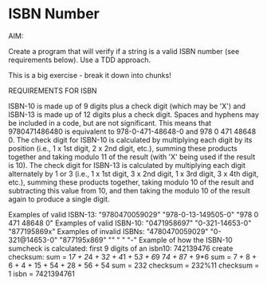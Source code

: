 # ISBN Number
AIM:

Create a program that will verify if a string is a valid ISBN number (see requirements below).
Use a TDD approach.

This is a big exercise - break it down into chunks!

REQUIREMENTS FOR ISBN

ISBN-10 is made up of 9 digits plus a check digit (which
may be 'X') and ISBN-13 is made up of 12 digits plus a
check digit. Spaces and hyphens may be included in a code,
but are not significant. This means that 9780471486480 is
equivalent to 978-0-471-48648-0 and 978 0 471 48648 0.
The check digit for ISBN-10 is calculated by multiplying
each digit by its position (i.e., 1 x 1st digit, 2 x 2nd
digit, etc.), summing these products together and taking
modulo 11 of the result (with 'X' being used if the result
is 10).
The check digit for ISBN-13 is calculated by multiplying
each digit alternately by 1 or 3 (i.e., 1 x 1st digit,
3 x 2nd digit, 1 x 3rd digit, 3 x 4th digit, etc.), summing
these products together, taking modulo 10 of the result
and subtracting this value from 10, and then taking the
modulo 10 of the result again to produce a single digit.

Examples of valid ISBN-13:
"9780470059029"
"978-0-13-149505-0"
"978 0 471 48648 0"
Examples of valid ISBN-10:
"0471958697"
"0-321-14653-0"
"877195869x"
Examples of invalid ISBNs:
"4780470059029"
"0-321@14653-0"
"877195x869"
""
" "
"-"
Example of how the ISBN-10 sumcheck is calculated:
first 9 digits of an isbn10: 742139476
create checksum:
sum = 1*7 + 2*4 + 3*2 + 4*1 + 5*3 + 6*9 7*4 + 8*7 + 9*6
sum = 7 + 8 + 6 + 4 + 15 + 54 + 28 + 56 + 54
sum = 232
checksum = 232%11
checksum = 1
isbn = 7421394761 
